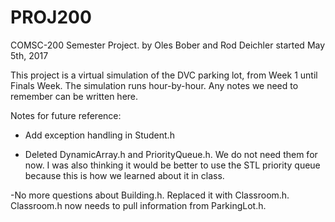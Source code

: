 # PROJ200
COMSC-200 Semester Project.
by Oles Bober and Rod Deichler
started May 5th, 2017

This project is a virtual simulation of the DVC parking lot, from Week 1 until Finals Week.
The simulation runs hour-by-hour.
Any notes we need to remember can be written here.

Notes for future reference:
- Add exception handling in Student.h
      
- Deleted DynamicArray.h and PriorityQueue.h. We do not need them for now. I was also thinking it would be better to use the STL priority queue because this is how we learned about it in class.

-No more questions about Building.h. Replaced it with Classroom.h. Classroom.h now needs to pull information from ParkingLot.h. 
